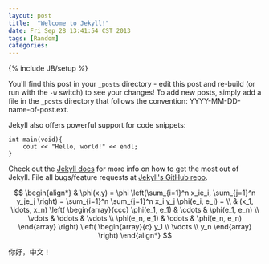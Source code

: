 ```yaml
---
layout: post
title:  "Welcome to Jekyll!"
date: Fri Sep 28 13:41:54 CST 2013
tags: [Random]
categories: 
---
```

{% include JB/setup %}

You'll find this post in your `_posts` directory - edit this post and re-build (or run with the `-w` switch) to see your changes!
To add new posts, simply add a file in the `_posts` directory that follows the convention: YYYY-MM-DD-name-of-post.ext.

Jekyll also offers powerful support for code snippets:

~~~
int main(void){
	cout << "Hello, world!" << endl;
}
~~~

Check out the [Jekyll docs][jekyll] for more info on how to get the most out of Jekyll. File all bugs/feature requests at [Jekyll's GitHub repo][jekyll-gh].

$$
\begin{align*}
  & \phi(x,y) = \phi \left(\sum_{i=1}^n x_ie_i, \sum_{j=1}^n y_je_j \right)
  = \sum_{i=1}^n \sum_{j=1}^n x_i y_j \phi(e_i, e_j) = \\
  & (x_1, \ldots, x_n) \left( \begin{array}{ccc}
      \phi(e_1, e_1) & \cdots & \phi(e_1, e_n) \\
      \vdots & \ddots & \vdots \\
      \phi(e_n, e_1) & \cdots & \phi(e_n, e_n)
    \end{array} \right)
  \left( \begin{array}{c}
      y_1 \\
      \vdots \\
      y_n
    \end{array} \right)
\end{align*}
$$

你好，中文！

[jekyll-gh]: https://github.com/mojombo/jekyll
[jekyll]:    http://jekyllrb.com
